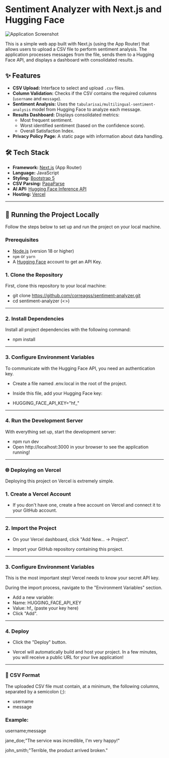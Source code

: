 # Sentiment Analyzer with Next.js and Hugging Face

![Application Screenshot](<img width="1857" height="1091" alt="image" src="https://github.com/user-attachments/assets/eed5c5f8-095f-4c27-bab6-09833d9c6652" />
) 


This is a simple web app built with Next.js (using the App Router) that allows users to upload a CSV file to perform sentiment analysis. The application processes messages from the file, sends them to a Hugging Face API, and displays a dashboard with consolidated results.

## ✨ Features

-   **CSV Upload:** Interface to select and upload `.csv` files.
-   **Column Validation:** Checks if the CSV contains the required columns (`username` and `message`).
-   **Sentiment Analysis:** Uses the `tabularisai/multilingual-sentiment-analysis` model from Hugging Face to analyze each message.
-   **Results Dashboard:** Displays consolidated metrics:
    -   Most frequent sentiment.
    -   Worst identified sentiment (based on the confidence score).
    -   Overall Satisfaction Index.
-   **Privacy Policy Page:** A static page with information about data handling.

## 🛠️ Tech Stack

-   **Framework:** [Next.js](https://nextjs.org/) (App Router)
-   **Language:** JavaScript
-   **Styling:** [Bootstrap 5](https://getbootstrap.com/)
-   **CSV Parsing:** [PapaParse](https://www.papaparse.com/)
-   **AI API:** [Hugging Face Inference API](https://huggingface.co/inference-api)
-   **Hosting:** [Vercel](https://vercel.com/)

---

## 🚀 Running the Project Locally

Follow the steps below to set up and run the project on your local machine.

### Prerequisites

-   [Node.js](https://nodejs.org/en/) (version 18 or higher)
-   `npm` or `yarn`
-   A [Hugging Face](https://huggingface.co/) account to get an API Key.

### 1. Clone the Repository

First, clone this repository to your local machine:

- git clone https://github.com/correagss/sentiment-analyzer.git
- cd sentiment-analyzer (<>)

---

### 2. Install Dependencies

Install all project dependencies with the following command:

- npm install

---

### 3. Configure Environment Variables

To communicate with the Hugging Face API, you need an authentication key.

- Create a file named .env.local in the root of the project.
- Inside this file, add your Hugging Face key:

- HUGGING_FACE_API_KEY="hf_<your-key>"

---

### 4. Run the Development Server

With everything set up, start the development server:

- npm run dev
- Open http://localhost:3000 in your browser to see the application running!

---

### 🌐 Deploying on Vercel

Deploying this project on Vercel is extremely simple.

### 1. Create a Vercel Account

- If you don't have one, create a free account on Vercel and connect it to your GitHub account.

---

### 2. Import the Project

- On your Vercel dashboard, click "Add New... -> Project".

- Import your GitHub repository containing this project.

---

### 3. Configure Environment Variables

This is the most important step! Vercel needs to know your secret API key.

During the import process, navigate to the "Environment Variables" section.

- Add a new variable:
- Name: HUGGING_FACE_API_KEY
- Value: hf_<your-key> (paste your key here)
- Click "Add".

--- 

### 4. Deploy

- Click the "Deploy" button.

- Vercel will automatically build and host your project. In a few minutes, you will receive a public URL for your live application!

---

### 📄 CSV Format

The uploaded CSV file must contain, at a minimum, the following columns, separated by a semicolon (;):

- username
- message

### Example:

username;message

jane_doe;"The service was incredible, I'm very happy!"

john_smith;"Terrible, the product arrived broken."
